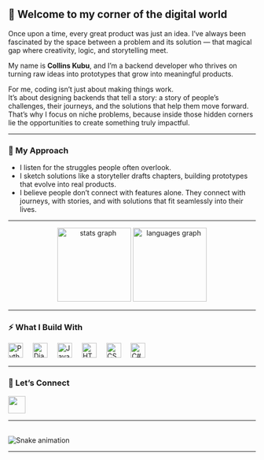 <h2 align="left">🚀 Welcome to my corner of the digital world</h2>

<p align="left">
Once upon a time, every great product was just an idea.  
I’ve always been fascinated by the space between a problem and its solution — that magical gap where creativity, logic, and storytelling meet.  

My name is <b>Collins Kubu</b>, and I’m a backend developer who thrives on turning raw ideas into prototypes that grow into meaningful products.  

For me, coding isn’t just about making things work.  
It’s about designing backends that tell a story: a story of people’s challenges, their journeys, and the solutions that help them move forward.  
That’s why I focus on niche problems, because inside those hidden corners lie the opportunities to create something truly impactful.  
</p>

---

### 📖 My Approach
- I listen for the struggles people often overlook.  
- I sketch solutions like a storyteller drafts chapters, building prototypes that evolve into real products.  
- I believe people don’t connect with features alone. They connect with journeys, with stories, and with solutions that fit seamlessly into their lives.  

---

<div align="center">
  <img src="https://github-readme-stats.vercel.app/api?username=Coll76&show_icons=true&theme=radical" height="150" alt="stats graph"  />
  <img src="https://github-readme-stats.vercel.app/api/top-langs?username=Coll76&layout=compact&theme=radical" height="150" alt="languages graph"  />
</div>

---

### ⚡ What I Build With
<div align="left">
  <img src="https://cdn.jsdelivr.net/gh/devicons/devicon/icons/python/python-original.svg" height="30" alt="Python" />
  <img width="12"/>
  <img src="https://cdn.jsdelivr.net/gh/devicons/devicon/icons/django/django-plain.svg" height="30" alt="Django" />
  <img width="12"/>
  <img src="https://cdn.jsdelivr.net/gh/devicons/devicon/icons/javascript/javascript-original.svg" height="30" alt="JavaScript" />
  <img width="12"/>
  <img src="https://cdn.jsdelivr.net/gh/devicons/devicon/icons/html5/html5-original.svg" height="30" alt="HTML5" />
  <img width="12"/>
  <img src="https://cdn.jsdelivr.net/gh/devicons/devicon/icons/css3/css3-original.svg" height="30" alt="CSS3" />
  <img width="12"/>
  <img src="https://cdn.jsdelivr.net/gh/devicons/devicon/icons/csharp/csharp-original.svg" height="30" alt="C#" />
</div>

---

### 🌟 Let’s Connect
<div align="left">
  <a href="mailto:collins.kubu@gmail.com" target="_blank">
    <img src="https://img.shields.io/badge/Gmail-D14836?style=for-the-badge&logo=gmail&logoColor=white" height="35"/>
  </a>
</div>

---

<br clear="both">

<img src="https://raw.githubusercontent.com/maurodesouza/maurodesouza/output/snake.svg" alt="Snake animation" />

---
